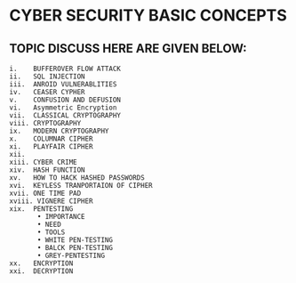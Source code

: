 # CYBER SECURITY BASIC CONCEPTS 

## TOPIC DISCUSS HERE ARE GIVEN BELOW:
    i.    BUFFEROVER FLOW ATTACK 
    ii.   SQL INJECTION 
    iii.  ANROID VULNERABLITIES 
    iv.   CEASER CYPHER  
    v.    CONFUSION AND DEFUSION 
    vi.   Asymmetric Encryption 
    vii.  CLASSICAL CRYPTOGRAPHY 
    viii. CRYPTOGRAPHY 
    ix.   MODERN CRYPTOGRAPHY 
    x.    COLUMNAR CIPHER 
    xi.   PLAYFAIR CIPHER 
    xii.  
    xiii. CYBER CRIME 
    xiv.  HASH FUNCTION 
    xv.   HOW TO HACK HASHED PASSWORDS 
    xvi.  KEYLESS TRANPORTAION OF CIPHER 
    xvii. ONE TIME PAD 
    xviii. VIGNERE CIPHER 
    xix.  PENTESTING 
           • IMPORTANCE 
           • NEED 
           • TOOLS 
           • WHITE PEN-TESTING 
           • BALCK PEN-TESTING 
           • GREY-PENTESTING 
    xx.   ENCRYPTION
    xxi.  DECRYPTION 
